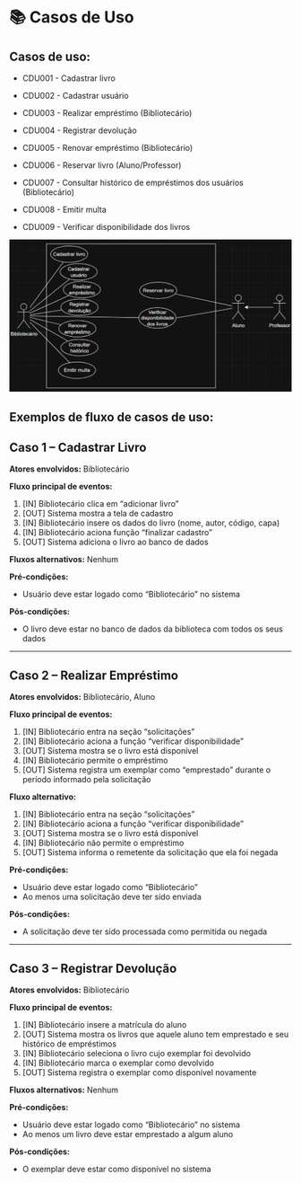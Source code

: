 # 📚 Casos de Uso

## Casos de uso:

- CDU001 - Cadastrar livro

- CDU002 - Cadastrar usuário

- CDU003 - Realizar empréstimo (Bibliotecário)

- CDU004 - Registrar devolução

- CDU005 - Renovar empréstimo (Bibliotecário)

- CDU006 - Reservar livro (Aluno/Professor)

- CDU007 - Consultar histórico de empréstimos dos usuários (Bibliotecário)

- CDU008 - Emitir multa

- CDU009 - Verificar disponibilidade dos livros

![Diagrama de Casos de Uso](imagens/diagrama-casos-uso.png)

## Exemplos de fluxo de casos de uso:

## Caso 1 – Cadastrar Livro
**Atores envolvidos:** Bibliotecário  

**Fluxo principal de eventos:**
1. [IN] Bibliotecário clica em “adicionar livro”  
2. [OUT] Sistema mostra a tela de cadastro  
3. [IN] Bibliotecário insere os dados do livro (nome, autor, código, capa)  
4. [IN] Bibliotecário aciona função “finalizar cadastro”  
5. [OUT] Sistema adiciona o livro ao banco de dados  

**Fluxos alternativos:** Nenhum  

**Pré-condições:**  
- Usuário deve estar logado como “Bibliotecário” no sistema  

**Pós-condições:**  
- O livro deve estar no banco de dados da biblioteca com todos os seus dados  

---

## Caso 2 – Realizar Empréstimo
**Atores envolvidos:** Bibliotecário, Aluno  

**Fluxo principal de eventos:**
1. [IN] Bibliotecário entra na seção “solicitações”  
2. [IN] Bibliotecário aciona a função “verificar disponibilidade”  
3. [OUT] Sistema mostra se o livro está disponível  
4. [IN] Bibliotecário permite o empréstimo  
5. [OUT] Sistema registra um exemplar como “emprestado” durante o período informado pela solicitação  

**Fluxo alternativo:**
1. [IN] Bibliotecário entra na seção “solicitações”  
2. [IN] Bibliotecário aciona a função “verificar disponibilidade”  
3. [OUT] Sistema mostra se o livro está disponível  
4. [IN] Bibliotecário não permite o empréstimo  
5. [OUT] Sistema informa o remetente da solicitação que ela foi negada  

**Pré-condições:**  
- Usuário deve estar logado como “Bibliotecário”  
- Ao menos uma solicitação deve ter sido enviada  

**Pós-condições:**  
- A solicitação deve ter sido processada como permitida ou negada  

---

## Caso 3 – Registrar Devolução
**Atores envolvidos:** Bibliotecário  

**Fluxo principal de eventos:**
1. [IN] Bibliotecário insere a matrícula do aluno  
2. [OUT] Sistema mostra os livros que aquele aluno tem emprestado e seu histórico de empréstimos  
3. [IN] Bibliotecário seleciona o livro cujo exemplar foi devolvido  
4. [IN] Bibliotecário marca o exemplar como devolvido  
5. [OUT] Sistema registra o exemplar como disponível novamente  

**Fluxos alternativos:** Nenhum  

**Pré-condições:**  
- Usuário deve estar logado como “Bibliotecário” no sistema  
- Ao menos um livro deve estar emprestado a algum aluno  

**Pós-condições:**  
- O exemplar deve estar como disponível no sistema  

